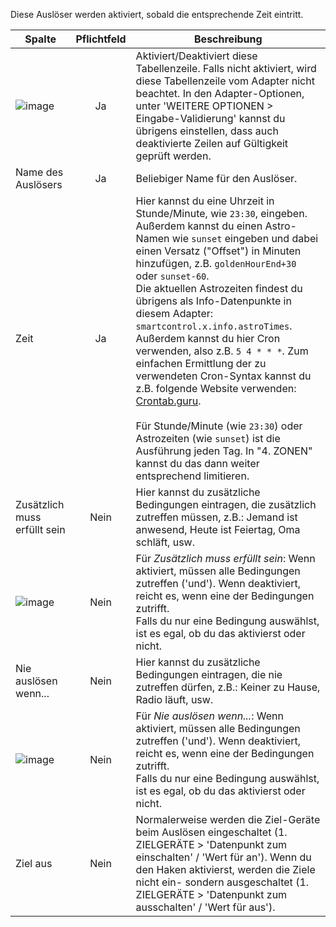 Diese Auslöser werden aktiviert, sobald die entsprechende Zeit eintritt.

| Spalte   |  Pflichtfeld |  Beschreibung |
|----------|:------------:|-------|
| ![image](https://github.com/Mic-M/ioBroker.smartcontrol/blob/master/admin/doc-md/img/check_box-24px.svg?raw=true) |  Ja          | Aktiviert/Deaktiviert diese Tabellenzeile. Falls nicht aktiviert, wird diese Tabellenzeile vom Adapter nicht beachtet. In den Adapter-Optionen, unter 'WEITERE OPTIONEN > Eingabe-Validierung' kannst du übrigens einstellen, dass auch deaktivierte Zeilen auf Gültigkeit geprüft werden. |
| Name des Auslösers | Ja | Beliebiger Name für den Auslöser. |
| Zeit | Ja | Hier kannst du eine Uhrzeit in Stunde/Minute, wie `23:30`, eingeben. Außerdem kannst du einen Astro-Namen wie `sunset` eingeben und dabei einen Versatz ("Offset") in Minuten hinzufügen, z.B. `goldenHourEnd+30` oder `sunset-60`.<br>Die aktuellen Astrozeiten findest du übrigens als Info-Datenpunkte in diesem Adapter: `smartcontrol.x.info.astroTimes`.<br>Außerdem kannst du hier Cron verwenden, also z.B. `5 4 * * *`. Zum einfachen Ermittlung der zu verwendeten Cron-Syntax kannst du z.B. folgende Website verwenden: [Crontab.guru](https://crontab.guru/).<br><br>Für Stunde/Minute (wie `23:30`) oder Astrozeiten (wie `sunset`) ist die Ausführung jeden Tag. In "4. ZONEN" kannst du das dann weiter entsprechend limitieren. |
| Zusätzlich muss erfüllt sein	 | Nein | Hier kannst du zusätzliche Bedingungen eintragen, die zusätzlich zutreffen müssen, z.B.: Jemand ist anwesend, Heute ist Feiertag, Oma schläft, usw. |
| ![image](https://github.com/Mic-M/ioBroker.smartcontrol/blob/master/admin/doc-md/img/done_all-24px.svg?raw=true) | Nein | Für *Zusätzlich muss erfüllt sein*: Wenn aktiviert, müssen alle Bedingungen zutreffen ('und'). Wenn deaktiviert, reicht es, wenn eine der Bedingungen zutrifft.<br>Falls du nur eine Bedingung auswählst, ist es egal, ob du das aktivierst oder nicht.|
| Nie auslösen wenn... | Nein | Hier kannst du zusätzliche Bedingungen eintragen, die nie zutreffen dürfen, z.B.: Keiner zu Hause, Radio läuft, usw.|
| ![image](https://github.com/Mic-M/ioBroker.smartcontrol/blob/master/admin/doc-md/img/done_all-24px.svg?raw=true) | Nein | Für *Nie auslösen wenn...*: Wenn aktiviert, müssen alle Bedingungen zutreffen ('und'). Wenn deaktiviert, reicht es, wenn eine der Bedingungen zutrifft.<br>Falls du nur eine Bedingung auswählst, ist es egal, ob du das aktivierst oder nicht.|
| Ziel aus | Nein | Normalerweise werden die Ziel-Geräte beim Auslösen eingeschaltet (1. ZIELGERÄTE > 'Datenpunkt zum einschalten' / 'Wert für an'). Wenn du den Haken aktivierst, werden die Ziele nicht ein- sondern ausgeschaltet (1. ZIELGERÄTE > 'Datenpunkt zum ausschalten' / 'Wert für aus').|

